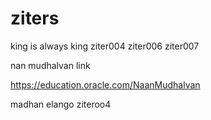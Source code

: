 # ziters
king is always king
ziter004
ziter006
ziter007

nan mudhalvan link

https://education.oracle.com/NaanMudhalvan

madhan elango
ziteroo4
